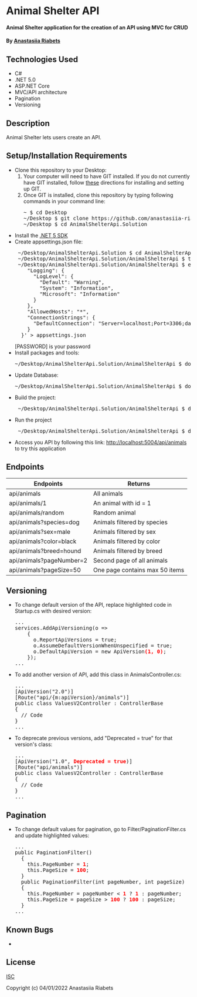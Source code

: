# Animal Shelter API

#### Animal Shelter application for the creation of an API using MVC for CRUD

#### By [Anastasiia Riabets](https://github.com/anastasiia-ria)

## Technologies Used

- C#
- .NET 5.0
- ASP.NET Core
- MVC/API architecture
- Pagination
- Versioning

## Description

Animal Shelter lets users create an API.

## Setup/Installation Requirements

- Clone this repository to your Desktop:
  1. Your computer will need to have GIT installed. If you do not currently have GIT installed, follow [these](https://docs.github.com/en/get-started/quickstart/set-up-git) directions for installing and setting up GIT.
  2. Once GIT is installed, clone this repository by typing following commands in your command line:
     <pre>
     ~ $ cd Desktop
     ~/Desktop $ git clone https://github.com/anastasiia-ria/AnimalShelterApi.Solution.git
     ~/Desktop $ cd AnimalShelterApi.Solution
  </pre>
- Install the [.NET 5 SDK](https://dotnet.microsoft.com/en-us/download/dotnet/5.0)
- Create appsettings.json file:
  <pre>
   ~/Desktop/AnimalShelterApi.Solution $ cd AnimalShelterApi
   ~/Desktop/AnimalShelterApi.Solution/AnimalShelterApi $ touch appsettings.json
   ~/Desktop/AnimalShelterApi.Solution/AnimalShelterApi $ echo '{
      "Logging": {
        "LogLevel": {
          "Default": "Warning",
          "System": "Information",
          "Microsoft": "Information"
        }
      },
      "AllowedHosts": "*",
      "ConnectionStrings": {
        "DefaultConnection": "Server=localhost;Port=3306;database=anastasiia_riabets;uid=root;pwd=[PASSWORD];"
      }
    }' > appsettings.json
  </pre>
  [PASSWORD] is your password
- Install packages and tools:
  <pre>
  ~/Desktop/AnimalShelterApi.Solution/AnimalShelterApi $ dotnet restore
  </pre>
- Update Database:
  <pre>
  ~/Desktop/AnimalShelterApi.Solution/AnimalShelterApi $ dotnet ef database update
  </pre>
- Build the project:
  <pre>
   ~/Desktop/AnimalShelterApi.Solution/AnimalShelterApi $ dotnet build
  </pre>
- Run the project
  <pre>
   ~/Desktop/AnimalShelterApi.Solution/AnimalShelterApi $ dotnet run
  </pre>
- Access you API by following this link: [http://localhost:5004/api/animals](http://localhost:5004/api/animals) to try this application

## Endpoints

| Endpoints                | Returns                        |
| ------------------------ | ------------------------------ |
| api/animals              | All animals                    |
| api/animals/1            | An animal with id = 1          |
| api/animals/random       | Random animal                  |
| api/animals?species=dog  | Animals filtered by species    |
| api/animals?sex=male     | Animals filtered by sex        |
| api/animals?color=black  | Animals filtered by color      |
| api/animals?breed=hound  | Animals filtered by breed      |
| api/animals?pageNumber=2 | Second page of all animals     |
| api/animals?pageSize=50  | One page contains max 50 items |

## Versioning

- To change default version of the API, replace highlighted code in Startup.cs with desired version:
  <pre>
  ...
  services.AddApiVersioning(o =>
      {
        o.ReportApiVersions = true;
        o.AssumeDefaultVersionWhenUnspecified = true;
        o.DefaultApiVersion = new ApiVersion<b><span style="color:red">(1, 0)</span></b>;
      });
  ...
  </pre>
- To add another version of API, add this class in AnimalsController.cs:
  <pre>
  ...
  [ApiVersion("2.0")]
  [Route("api/{m:apiVersion}/animals")]
  public class ValuesV2Controller : ControllerBase
  {
    // Code
  }
  ...
  </pre>
- To deprecate previous versions, add "Deprecated = true" for that version's class:
  <pre>
  ...
  [ApiVersion("1.0", <b><span style="color:red">Deprecated = true</span></b>)]
  [Route("api/animals")]
  public class ValuesV2Controller : ControllerBase
  {
    // Code
  }
  ...
  </pre>

## Pagination

- To change default values for pagination, go to Filter/PaginationFilter.cs and update highlighted values:
  <pre>
  ...
  public PaginationFilter()
    {
      this.PageNumber = <b><span style="color:red">1</span></b>;
      this.PageSize = <b><span style="color:red">100</span></b>;
    }
    public PaginationFilter(int pageNumber, int pageSize)
    {
      this.PageNumber = pageNumber < <b><span style="color:red">1</span></b> ? <b><span style="color:red">1</span></b> : pageNumber;
      this.PageSize = pageSize > <b><span style="color:red">100</span></b> ? <b><span style="color:red">100</span></b> : pageSize;
    }
  ...
  </pre>

## Known Bugs

-

## License

[ISC](https://opensource.org/licenses/ISC)

Copyright (c) 04/01/2022 Anastasiia Riabets
